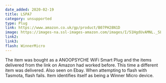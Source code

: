 ```yaml
---
date_added: 2020-02-19
title: LSPA7
category: unsupported
type: Plug
link: https://www.amazon.co.uk/gp/product/B07PH28N1D
image: https://images-na.ssl-images-amazon.com/images/I/51HgdUvAMNL._SL1001_.jpg
link2: 
link3: 
flash: WinnerMicro
---
```

The item was bought as a ANOOPSYCHE WiFi Smart Plug and the items delivered from the link on Amazon had worked before. This time a different item was delivered. Also seen on Ebay. When attempting to flash with Tasmota, flash fails. Item identifies itself as being a Winner Micro device.